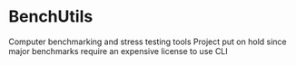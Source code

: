 # BenchUtils
Computer benchmarking and stress testing tools
Project put on hold since major benchmarks require an expensive license to use CLI
